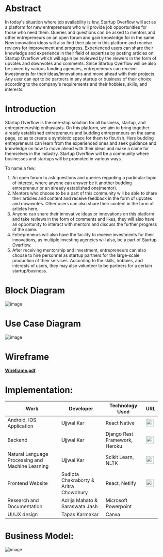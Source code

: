 # Abstract

In today's situation where job availability is low, Startup Overflow will act as a platform for new entrepreneurs who will provide job opportunities for those who need them. Queries and questions can be asked to mentors and other entrepreneurs on an open forum and gain knowledge for in the same. New innovation ideas will also find their place in this platform and receive reviews for improvement and progress. Experienced users can share their knowledge and experience in their field of expertise by posting articles on Startup Overflow which will again be reviewed by the viewers in the form of upvotes and downvotes and comments. Since Startup Overflow will be also be joined by various funding agencies, entrepreneurs can receive investments for their ideas/innovations and move ahead with their projects. Any user can opt to be partners in any startup or business of their choice according to the company's requirements and their hobbies, skills, and interests.
 

# Introduction
 
Startup Overflow is the one-stop solution for all business, startup, and entrepreneurship enthusiasts. On this platform, we aim to bring together already established entrepreneurs and budding entrepreneurs on the same page, so as to create a symbiotic space for them to flourish. Here budding entrepreneurs can learn from the experienced ones and seek guidance and knowledge on how to move ahead with their ideas and make a name for themselves in the industry. Startup Overflow will be a community where businesses and startups will be promoted in various ways. 

To name a few:

1. An open forum to ask questions and queries regarding a particular topic of interest, where anyone can answer be it another budding entrepreneur or an already established one(mentor). 
2. Mentors who choose to be a part of this community will be able to share their articles and content and receive feedback in the form of upvotes and downvotes. Other users can also share their content in the form of articles here. 
3. Anyone can share their innovative ideas or innovations on this platform and take reviews in the form of comments and likes, they will also have an opportunity to interact with mentors and discuss the further progress of the same. 
4. Entrepreneurs will also have the facility to receive investments for their innovations, as multiple investing agencies will also, be a part of Startup Overflow. 
5. After receiving mentorship and investment, entrepreneurs can also choose to hire personnel as startup partners for the large-scale production of their services. According to the skills, hobbies, and interests of users, they may also volunteer to be partners for a certain startup/business.


# Block Diagram

![image](https://user-images.githubusercontent.com/55041104/196235280-f2a70b4e-17e5-49e2-be90-41e46ae6e10b.png)

# Use Case Diagram

![image](https://user-images.githubusercontent.com/55041104/196235621-705d5f4c-852d-4bd5-a1b9-33e4e4726ac4.png)

# Wireframe

<a href="https://drive.google.com/file/d/1HQlQI8rZtP2bYngcj6a2NYO57ZkrexjX/view?usp=sharing"><b> Wireframe.pdf </b></a>

# Implementation:

| Work | Developer | Technology Used | URL |
|------|-----------|-----|--| 
| Android, IOS Application | Ujjwal Kar | React Native | <a href="https://github.com/Startup-Overflow/android-ios-application"><img src="https://user-images.githubusercontent.com/55041104/196239892-a908f27d-c8e4-41c3-81de-efcd916ba353.png" width="25px"></a> |
| Backend | Ujjwal Kar | Django Rest Framework, Heroku | <a href="https://github.com/Startup-Overflow/Backend"><img src="https://user-images.githubusercontent.com/55041104/196239892-a908f27d-c8e4-41c3-81de-efcd916ba353.png" width="25px"></a> |
| Natural Language Processing and Machine Learning | Ujjwal Kar | Scikit Learn, NLTK | <a href="https://github.com/ujjwalkar0/News-Article-Sorting"><img src="https://user-images.githubusercontent.com/55041104/196239892-a908f27d-c8e4-41c3-81de-efcd916ba353.png" width="25px"></a> |
| Frontend Website | Sudipta Chakraborty & Aritra Chowdhury | React, Netlify | <a href="https://github.com/Startup-Overflow/Startup-Overflow-Web"><img src="https://user-images.githubusercontent.com/55041104/196239892-a908f27d-c8e4-41c3-81de-efcd916ba353.png" width="25px"></a> |
| Research and Documentation | Adrija Mahato & Saraswata Jash | Microsoft Powerpoint | |
| UI/UX design | Tapas Karmakar | Canva | |

# Business Model:

![image](https://user-images.githubusercontent.com/55041104/196241922-86cfad58-a65f-47db-9d9f-8f0ea325d526.png)
